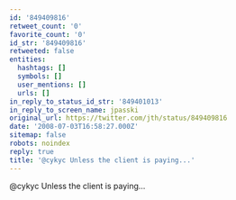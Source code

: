 ```yaml
---
id: '849409816'
retweet_count: '0'
favorite_count: '0'
id_str: '849409816'
retweeted: false
entities:
  hashtags: []
  symbols: []
  user_mentions: []
  urls: []
in_reply_to_status_id_str: '849401013'
in_reply_to_screen_name: jpasski
original_url: https://twitter.com/jth/status/849409816
date: '2008-07-03T16:58:27.000Z'
sitemap: false
robots: noindex
reply: true
title: '@cykyc Unless the client is paying...'
---
```


@cykyc Unless the client is paying...